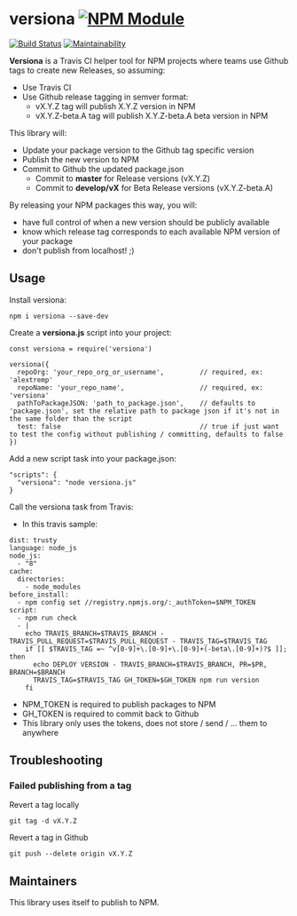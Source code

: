 # versiona [![NPM Module](https://img.shields.io/npm/v/versiona.svg)](https://www.npmjs.com/package/versiona)

[![Build Status](https://travis-ci.org/alextremp/versiona.svg?branch=master)](https://travis-ci.org/alextremp/versiona)
[![Maintainability](https://api.codeclimate.com/v1/badges/c2ea0ca1472cb7af910f/maintainability)](https://codeclimate.com/github/alextremp/versiona/maintainability)

**Versiona** is a Travis CI helper tool for NPM projects where teams use Github tags to create new Releases, so assuming:

* Use Travis CI
* Use Github release tagging in semver format:
  * vX.Y.Z tag will publish X.Y.Z version in NPM
  * vX.Y.Z-beta.A tag will publish X.Y.Z-beta.A beta version in NPM
  
This library will:
* Update your package version to the Github tag specific version
* Publish the new version to NPM
* Commit to Github the updated package.json
  * Commit to **master** for Release versions (vX.Y.Z)
  * Commit to **develop/vX** for Beta Release versions (vX.Y.Z-beta.A)

By releasing your NPM packages this way, you will:
* have full control of when a new version should be publicly available 
* know which release tag corresponds to each available NPM version of your package
* don't publish from localhost! ;)

## Usage

Install versiona:

```
npm i versiona --save-dev
``` 

Create a **versiona.js** script into your project:

```
const versiona = require('versiona')

versiona({
  repoOrg: 'your_repo_org_or_username',         // required, ex: 'alextremp'
  repoName: 'your_repo_name',                   // required, ex: 'versiona'
  pathToPackageJSON: 'path_to_package.json',    // defaults to 'package.json', set the relative path to package json if it's not in the same folder than the script
  test: false                                   // true if just want to test the config without publishing / committing, defaults to false     
})
```

Add a new script task into your package.json:

```
"scripts": {
  "versiona": "node versiona.js"
}
```

Call the versiona task from Travis:

* In this travis sample:
```
dist: trusty
language: node_js
node_js:
  - "8"
cache:
  directories:
    - node_modules
before_install:
  - npm config set //registry.npmjs.org/:_authToken=$NPM_TOKEN
script:
  - npm run check
  - |
    echo TRAVIS_BRANCH=$TRAVIS_BRANCH - TRAVIS_PULL_REQUEST=$TRAVIS_PULL_REQUEST - TRAVIS_TAG=$TRAVIS_TAG
    if [[ $TRAVIS_TAG =~ ^v[0-9]+\.[0-9]+\.[0-9]+(-beta\.[0-9]+)?$ ]]; then
      echo DEPLOY VERSION - TRAVIS_BRANCH=$TRAVIS_BRANCH, PR=$PR, BRANCH=$BRANCH
      TRAVIS_TAG=$TRAVIS_TAG GH_TOKEN=$GH_TOKEN npm run version
    fi
```

  * NPM_TOKEN is required to publish packages to NPM
  * GH_TOKEN is required to commit back to Github
  * This library only uses the tokens, does not store / send / ... them to anywhere
  
 
## Troubleshooting

### Failed publishing from a tag

Revert a tag locally
```
git tag -d vX.Y.Z 
```

Revert a tag in Github
```
git push --delete origin vX.Y.Z
```
## Maintainers

This library uses itself to publish to NPM.

